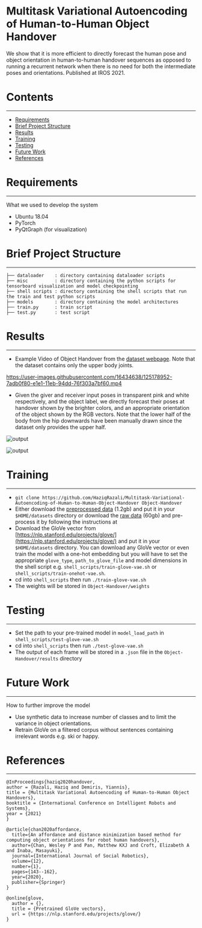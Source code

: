 # Multitask Variational Autoencoding of Human-to-Human Object Handover

We show that it is more efficient to directly forecast the human pose and object orientation in human-to-human handover sequences as opposed to running a recurrent network when there is no need for both the intermediate poses and orientations. Published at IROS 2021.

# Contents
------------
  * [Requirements](#requirements)
  * [Brief Project Structure](#brief-project-structure)
  * [Results](#results)
  * [Training](#training)
  * [Testing](#training)
  * [Future Work](#usage)
  * [References](#references)

# Requirements
------------
What we used to develop the system

  * Ubuntu 18.04
  * PyTorch
  * PyQtGraph (for visualization)
  
# Brief Project Structure
------------

    ├── dataloader    : directory containing dataloader scripts
    ├── misc          : directory containing the python scripts for tensorboard visualization and model checkpointing
    ├── shell scripts : directory containing the shell scripts that run the train and test python scripts
    ├── models        : directory containing the model architectures
    ├── train.py      : train script
    ├── test.py       : test script
    
# Results
------------

  * Example Video of Object Handover from the [dataset webpage](https://bridges.monash.edu/articles/dataset/Handover_Orientation_and_Motion_Capture_Dataset/8287799). Note that the dataset contains only the upper body joints.


https://user-images.githubusercontent.com/16434638/125178952-7adb0f80-e1e1-11eb-94dd-76f303a7bf60.mp4


  * Given the giver and receiver input poses in transparent pink and white respectively, and the object label, we directly forecast their poses at handover shown by the brighter colors, and an appropriate orientation of the object shown by the RGB vectors. Note that the lower half of the body from the hip downwards have been manually drawn since the dataset only provides the upper half.

![output](https://user-images.githubusercontent.com/16434638/125206865-3c952d00-e281-11eb-93c7-8a929ae76fc8.png)

![output](https://user-images.githubusercontent.com/16434638/125206869-4159e100-e281-11eb-9946-3cee24877daa.png)

# Training
------------

  * `git clone https://github.com/HaziqRazali/Multitask-Variational-Autoencoding-of-Human-to-Human-Object-Handover Object-Handover`
  * Either download the [preprocessed data](https://imperialcollegelondon.box.com/s/vwvjzh2u781sui0w3ogpynq8gr4wuzwu) (1.2gb) and put it in your `$HOME/datasets` directory or download the [raw data](https://bridges.monash.edu/articles/dataset/Handover_Orientation_and_Motion_Capture_Dataset/8287799) (60gb) and pre-process it by following the instructions at 
  * Download the GloVe vector from [https://nlp.stanford.edu/projects/glove/](https://nlp.stanford.edu/projects/glove/) and put it in your `$HOME/datasets` directory. You can download any GloVe vector or even train the model with a one-hot embedding but you will have to set the appropriate `glove_type`, `path_to_glove_file` and model dimensions in the shell script e.g. `shell_scripts/train-glove-vae.sh` or `shell_scripts/train-onehot-vae.sh`.
  * cd into `shell_scripts` then run `./train-glove-vae.sh`
  * The weights will be stored in `Object-Handover/weights`
  
  
# Testing
------------
  * Set the path to your pre-trained model in `model_load_path` in `shell_scripts/test-glove-vae.sh`
  * cd into `shell_scripts` then run `./test-glove-vae.sh`
  * The output of each frame will be stored in a `.json` file in the `Object-Handover/results` directory

# Future Work
------------

How to further improve the model

  * Use synthetic data to increase number of classes and to limit the variance in object orientations.
  * Retrain GloVe on a filtered corpus without sentences containing irrelevant words e.g. ski or happy.

# References
------------

```  
@InProceedings{haziq2020handover,  
author = {Razali, Haziq and Demiris, Yiannis},  
title = {Multitask Variational Autoencoding of Human-to-Human Object Handovers},  
booktitle = {International Conference on Intelligent Robots and Systems},  
year = {2021}  
}  
```

```  
@article{chan2020affordance,
  title={An affordance and distance minimization based method for computing object orientations for robot human handovers},
  author={Chan, Wesley P and Pan, Matthew KXJ and Croft, Elizabeth A and Inaba, Masayuki},
  journal={International Journal of Social Robotics},
  volume={12},
  number={1},
  pages={143--162},
  year={2020},
  publisher={Springer}
}
```

```  
@online{glove,
  author = {},
  title = {Pretrained GloVe vectors},
  url = {https://nlp.stanford.edu/projects/glove/}
}
```
